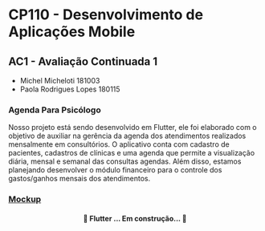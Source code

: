 # CP110 - Desenvolvimento de Aplicações Mobile
## AC1 - Avaliação Continuada 1

- Michel Micheloti							181003
- Paola Rodrigues Lopes        	180115

### Agenda Para Psicólogo

Nosso projeto está sendo desenvolvido em Flutter, ele foi elaborado com o objetivo de auxiliar na gerência da agenda dos atendimentos realizados mensalmente em consultórios. O aplicativo conta com cadastro de pacientes, cadastros de clínicas e uma agenda que permite a visualização diária, mensal e semanal das consultas agendas. Além disso, estamos planejando desenvolver o módulo financeiro para o controle dos gastos/ganhos mensais dos atendimentos.

### [Mockup](https://www.figma.com/proto/byqLRNwWAEgRcJRscGzJYY/Untitled?node-id=32%3A104&scaling=scale-down)

<h4 align="center"> 
	🚧  Flutter ... Em construção...  🚧
</h4>



